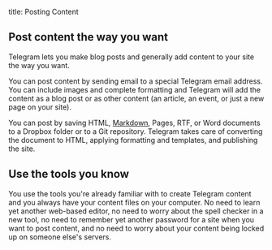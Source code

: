 title:	Posting Content

## Post content the way you want

Telegram lets you make blog posts and generally add content to your site the way you want.

You can post content by sending email to a special Telegram email address. You can include
images and complete formatting and Telegram will add the content as a blog
post or as other content (an article, an event, or just a new page on your site).

You can post by saving HTML, [Markdown](http://daringfireball.net/projects/markdown/basics),
Pages, RTF, or Word documents to a Dropbox folder or to a Git repository. Telegram
takes care of converting the document to HTML, applying formatting and templates,
and publishing the site.

## Use the tools you know

You use the tools you're already familiar with to create Telegram content and you always
have your content files on your computer. No need to learn yet another web-based
editor, no need to worry about the spell checker in a new tool, no need to remember yet
another password for a site when you want to post content, and no need to
worry about your content being locked up on someone else's servers.

